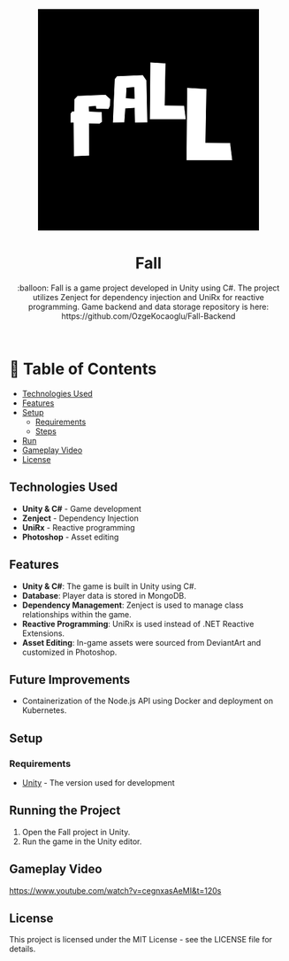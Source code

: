 <div align="center"> 

<img src="https://github.com/OzgeKocaoglu/Fall/blob/master/Fall/docs/fall%20banner.png" alt="logo" width="400" height="auto" />

<h1>Fall</h1>
  <p>
   :balloon: Fall is a game project developed in Unity using C#. The project utilizes Zenject for dependency injection and UniRx for reactive programming.
    Game backend and data storage repository is here: https://github.com/OzgeKocaoglu/Fall-Backend
  </p>
</div>

<br />

<!-- Table of Contents -->
# :notebook_with_decorative_cover: Table of Contents

- [Technologies Used](#technologies-used)
- [Features](#features)
- [Setup](#setup)
   * [Requirements](#requirements)
   * [Steps](#steps)
- [Run](#running-the-Project)
- [Gameplay Video](#gameplay-video)
- [License](#license)


## Technologies Used
- **Unity & C#** - Game development
- **Zenject** - Dependency Injection
- **UniRx** - Reactive programming
- **Photoshop** - Asset editing

## Features

- **Unity & C#**: The game is built in Unity using C#.
- **Database**: Player data is stored in MongoDB.
- **Dependency Management**: Zenject is used to manage class relationships within the game.
- **Reactive Programming**: UniRx is used instead of .NET Reactive Extensions.
- **Asset Editing**: In-game assets were sourced from DeviantArt and customized in Photoshop.

## Future Improvements

- Containerization of the Node.js API using Docker and deployment on Kubernetes.

## Setup

### Requirements

- [Unity](https://unity.com/) - The version used for development

## Running the Project

1. Open the Fall project in Unity.
3. Run the game in the Unity editor.

## Gameplay Video
https://www.youtube.com/watch?v=cegnxasAeMI&t=120s


## License
This project is licensed under the MIT License - see the LICENSE file for details.

